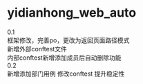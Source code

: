 # yidianhong_web_auto  
0.1  
框架修改，完善po，更改为返回页面路径模式  
新增外部conftest文件  
内部conftest新增添加成员后自动删除功能  
0.2  
新增添加部门用例
修改conftest 提升稳定性
